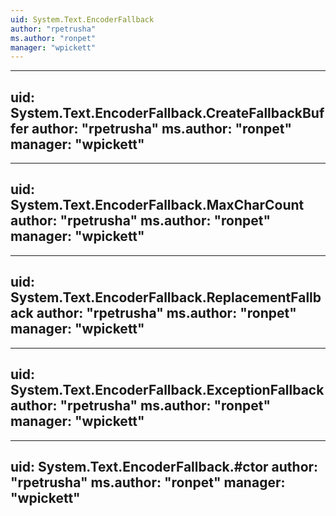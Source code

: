 ```yaml
---
uid: System.Text.EncoderFallback
author: "rpetrusha"
ms.author: "ronpet"
manager: "wpickett"
---
```


---
uid: System.Text.EncoderFallback.CreateFallbackBuffer
author: "rpetrusha"
ms.author: "ronpet"
manager: "wpickett"
---

---
uid: System.Text.EncoderFallback.MaxCharCount
author: "rpetrusha"
ms.author: "ronpet"
manager: "wpickett"
---

---
uid: System.Text.EncoderFallback.ReplacementFallback
author: "rpetrusha"
ms.author: "ronpet"
manager: "wpickett"
---

---
uid: System.Text.EncoderFallback.ExceptionFallback
author: "rpetrusha"
ms.author: "ronpet"
manager: "wpickett"
---

---
uid: System.Text.EncoderFallback.#ctor
author: "rpetrusha"
ms.author: "ronpet"
manager: "wpickett"
---
